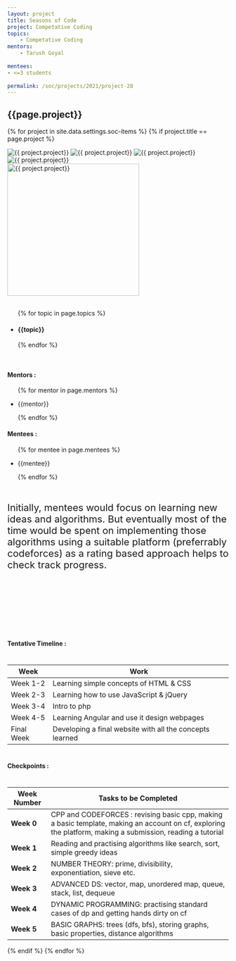 ```yaml
---
layout: project
title: Seasons of Code
project: Competative Coding
topics:
    - Competative Coding
mentors:
    - Tarush Goyal     
    
mentees:
- <=3 students   
    
permalink: /soc/projects/2021/project-28
---
```


<h2 class="display1 m-3 p-3 text-center project-title">{{page.project}}</h2>

{% for project in site.data.settings.soc-items %}
{% if project.title == page.project %}
<div class ="img-soc d-block"> 
    <img src="{{ site.baseurl }}/{{ project.image }}" alt="{{ project.project}}" class="image-1">
    <img src="{{ site.baseurl }}/{{ project.image }}" alt="{{ project.project}}" class="image-2">
    <img src="{{ site.baseurl }}/{{ project.image }}" alt="{{ project.project}}" class="image-3">
    <img src="{{ site.baseurl }}/{{ project.image }}" alt="{{ project.project}}" class="image-4">
</div>
<div class = "mobile-img-soc">
  <img src="{{ site.baseurl }}/{{ project.image }}"  width = "300" height="300" alt="{{ project.project}}" class="border rounded">
  </div>
<div>
    <br>
    <ul>
        {% for topic in page.topics %}
        <li><h4 class="text-primary text-center">{{topic}}</h4></li>
        {% endfor %}
    </ul>
    <br>
    <h4 class="display3  ">Mentors :</h4> 
    <ul>
        {% for mentor in page.mentors %}
        <li><p class="lead">{{mentor}}</p></li>
        {% endfor %}
    </ul>
    <h4 class="display3  ">Mentees :</h4> 
    <ul>
        {% for mentee in page.mentees %}
        <li><p class="lead">{{mentee}}</p></li>
        {% endfor %}
    </ul>
</div>
<div>
    <p class="display3 project-desc" style = "font-size:22px; margin-bottom: 100px" >
        <br>
        Initially, mentees would focus on learning new ideas and algorithms. But eventually most of the time would be spent on implementing those algorithms using a suitable platform (preferrably codeforces) as a rating based approach helps to check track progress.
        </p><br>
</div>
<div class ="d-flex">
<div>
    <h4 class="display3" style="margin:40px 0px 40px 0px;">Tentative Timeline :</h4>
    <table class="table table-striped">
    <thead>
        <tr>
        <th>Week</th>
        <th>Work</th>
        </tr>
    </thead>
    <tbody>
    <tr>
      <td  >Week 1-2</td>
      <td>Learning simple concepts of HTML & CSS</td>
    </tr>
    <tr>
      <td>Week 2-3</td>
      <td>Learning how to use JavaScript & jQuery</td>
    </tr>
    <tr>
      <td>Week 3-4</td>
      <td>Intro to php</td>
    </tr>
    <tr>
      <td>Week 4-5</td>
      <td>Learning Angular and use it design webpages</td>
    </tr>
    <tr>
      <td>Final Week</td>
      <td>Developing a final website with all the concepts learned</td>
    </tr>
    </tbody>
    </table>
</div>
<div>
    <h4 class="display3" style="margin:40px 0px 40px 0px;">Checkpoints :</h4>
    <table class="table table-striped">
  <thead>
    <tr>
      <th>Week Number</th>
      <th>Tasks to be Completed</th>
    </tr>
  </thead>
  <tbody>
    <tr>
      <td><strong>Week 0</strong></td>
      <td>CPP and CODEFORCES : revising basic cpp, making a basic template, making an account on cf, exploring the platform, making a submission, reading a tutorial</td>
    </tr>
    <tr>
      <td><strong>Week 1</strong></td>
      <td>Reading and practising algorithms like search, sort, simple greedy ideas</td>
    </tr>
    <tr>
      <td><strong>Week 2</strong></td>
      <td>NUMBER THEORY: prime, divisibility, exponentiation, sieve etc.</td>
    </tr>
    <tr>
      <td><strong>Week 3</strong></td>
      <td>ADVANCED DS: vector, map, unordered map, queue, stack, list, dequeue</td>
    </tr>
    <tr>
      <td><strong>Week 4</strong></td>
      <td>DYNAMIC PROGRAMMING: practising standard cases of dp and getting hands dirty on cf</td>
    </tr>
    <tr>
      <td><strong>Week 5</strong></td>
      <td>BASIC GRAPHS: trees (dfs, bfs), storing graphs, basic properties, distance algorithms</td>
    </tr>
  </tbody>
</table>
</div>
{% endif %}
{% endfor %}


